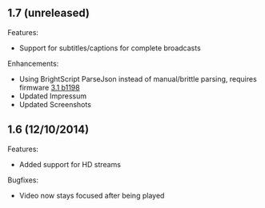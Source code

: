 ## 1.7 (unreleased)

Features:
  - Support for subtitles/captions for complete broadcasts
  
Enhancements:
  - Using BrightScript ParseJson instead of manual/brittle parsing, requires firmware [3.1 b1198](http://forums.roku.com/viewtopic.php?f=34&t=64116&p=411938&hilit=ParseJSON#p411938)
  - Updated Impressum
  - Updated Screenshots

## 1.6 (12/10/2014)

Features:
  - Added support for HD streams

Bugfixes:
  - Video now stays focused after being played 

